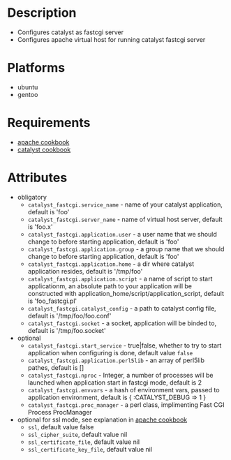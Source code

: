 # Description
- Configures catalyst as fastcgi server 
- Configures apache virtual host for running catalyst fastcgi server

# Platforms
- ubuntu
- gentoo

# Requirements
- [apache cookbook](https://github.com/melezhik/cookbooks/tree/master/catalyst)
- [catalyst cookbook](https://github.com/melezhik/cookbooks/tree/master/catalyst)

# Attributes
* obligatory
    * `catalyst_fastcgi.service_name` - name of your catalyst application, default is 'foo'
    * `catalyst_fastcgi.server_name` - name of virtual host server, default is 'foo.x'
    * `catalyst_fastcgi.application.user` - a user name that we should change to before starting application, default is 'foo'
    * `catalyst_fastcgi.application.group` - a group name that we should change to before starting application, default is 'foo'
    * `catalyst_fastcgi.application.home` - a dir where catalyst application resides, default is '/tmp/foo'
    * `catalyst_fastcgi.application.script` - a name of script to start applicationm, an absolute path to your application  will be constructed with application_home/script/application_script, default is 'foo_fastcgi.pl'
    * `catalyst_fastcgi.catalyst_config` - a path to catalyst config file, default is '/tmp/foo/foo.conf'
    * `catalyst_fastcgi.socket` - a socket, application will be binded to, default is '/tmp/foo.socket'
* optional
    * `catalyst_fastcgi.start_service` - true|false, whether to try to start application when configuring is done, default value `false`
    * `catalyst_fastcgi.application.perl5lib` - an array of perl5lib pathes, default is []
    * `catalyst_fastcgi.nproc` - Integer, a number of processes will be launched when application start in fastcgi mode, default is 2
    * `catalyst_fastcgi.envvars` - a hash of environment vars, passed to application environment, default is { :CATALYST_DEBUG => 1 }
    * `catalyst_fastcgi.proc_manager` - a perl class, implimenting Fast CGI Process ProcManager
* optional for ssl mode, see explanation in [apache cookbook](https://github.com/melezhik/cookbooks/tree/master/apache)
    * `ssl`, default value false
    * `ssl_cipher_suite`, default value nil
    * `ssl_certificate_file`, default value nil
    * `ssl_certificate_key_file`, default value nil
    

